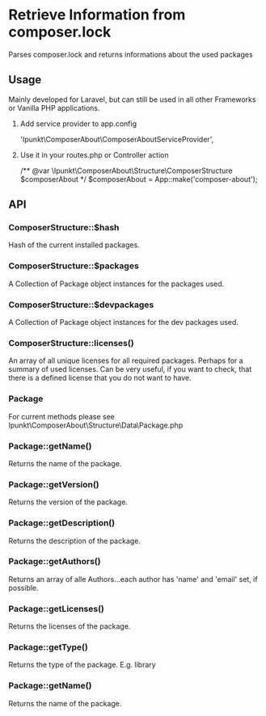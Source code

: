 Retrieve Information from composer.lock
=======================================

Parses composer.lock and returns informations about the used packages

Usage
-----

Mainly developed for Laravel, but can still be used in all other Frameworks or Vanilla PHP applications.

1. Add service provider to app.config

	'Ipunkt\ComposerAbout\ComposerAboutServiceProvider',

2. Use it in your routes.php or Controller action

	/** @var \Ipunkt\ComposerAbout\Structure\ComposerStructure $composerAbout */
	$composerAbout = App::make('composer-about');


API
---

### ComposerStructure::$hash

Hash of the current installed packages.

### ComposerStructure::$packages

A Collection of Package object instances for the packages used.

### ComposerStructure::$devpackages

A Collection of Package object instances for the dev packages used.

### ComposerStructure::licenses()

An array of all unique licenses for all required packages. Perhaps for a summary of used licenses. Can be very useful,
if you want to check, that there is a defined license that you do not want to have.

### Package

For current methods please see Ipunkt\ComposerAbout\Structure\Data\Package.php

### Package::getName()

Returns the name of the package.

### Package::getVersion()

Returns the version of the package.

### Package::getDescription()

Returns the description of the package.

### Package::getAuthors()

Returns an array of alle Authors...each author has 'name' and 'email' set, if possible.

### Package::getLicenses()

Returns the licenses of the package.

### Package::getType()

Returns the type of the package. E.g. library

### Package::getName()

Returns the name of the package.

